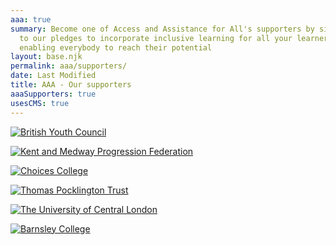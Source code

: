 ```yaml
---
aaa: true
summary: Become one of Access and Assistance for All's supporters by signing up
  to our pledges to incorporate inclusive learning for all your learners,
  enabling everybody to reach their potential
layout: base.njk
permalink: aaa/supporters/
date: Last Modified
title: AAA - Our supporters
aaaSupporters: true
usesCMS: true
---
```

<a href="https://www.byc.org.uk/" class="supporters__link"><img src="/guideImg/aaaAssets/byc.png" alt="British Youth Council"></a>

<a href="https://kmpf.org/" class="supporters__link"><img src="/guideImg/aaaAssets/kmpf.png" alt="Kent and Medway Progression Federation"></a>

<a href="https://www.hee.nhs.uk/our-work/choices-college-supported-internships" class="supporters__link"><img src="/guideImg/aaaAssets/choices_logo.png" alt="Choices College"></a>

<a href="https://www.pocklington.org.uk/" class="supporters__link"><img src="/guideImg/aaaAssets/TPT_logo.png" alt="Thomas Pocklington Trust"></a>

<a href="https://www.ucl.ac.uk/" class="supporters__link"><img src="/guideImg/aaaAssets/UCL_logo.png" alt="The University of Central London"></a>

<a href="https://www.barnsley.ac.uk/" class="supporters__link"><img src="/guideImg/aaaAssets/bc-logo-lb-no-strap.jpg" alt="Barnsley College"></a>
